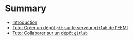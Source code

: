 # Summary

* [Introduction](README.md)
* [Tuto: Créer un dépôt `git` sur le serveur `gitlab` de l'EEMI](tutos/creer-depot-gitlab-eemi.md)
* [Tuto: Collaborer sur un dépôt `gitlab`](tutos/collaborer-sur-un-depot-gitlab.md)
